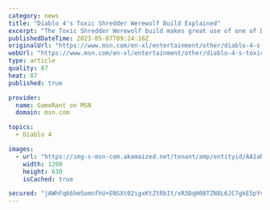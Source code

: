 ```yaml
---
category: news
title: "Diablo 4's Toxic Shredder Werewolf Build Explained"
excerpt: "The Toxic Shredder Werewolf build makes great use of one of Diablo 4's underutilized classes through focusing on one particular damage type."
publishedDateTime: 2023-05-07T09:24:16Z
originalUrl: "https://www.msn.com/en-xl/entertainment/other/diablo-4-s-toxic-shredder-werewolf-build-explained/ar-AA1aRE5D"
webUrl: "https://www.msn.com/en-xl/entertainment/other/diablo-4-s-toxic-shredder-werewolf-build-explained/ar-AA1aRE5D"
type: article
quality: 87
heat: 87
published: true

provider:
  name: GameRant on MSN
  domain: msn.com

topics:
  - Diablo 4

images:
  - url: "https://img-s-msn-com.akamaized.net/tenant/amp/entityid/AA1aRGFk.img?h=630&w=1200&m=6&q=60&o=t&l=f&f=jpg"
    width: 1200
    height: 630
    isCached: true

secured: "jAWhFq66hmSomnfhU+ENSXt02igxKtZtRbIt/xR3DqH08TZN8L6JC7gkE5pYv7tMsgbhsxEI6bnFVJSXeDCZYxm1ldnmKnJrwKQ6YZoDgJTUqxxpC9PoH5otCoDDXisVxVnClXEukjg4c+Ssiq9GTvk1IPkV+4uk7RJpLwww95zFkNtYXmDwOkXuNeFiDeFcLWiTD/UVMj0DLhsrKqiz2ge79Z1Hc05bXYLfmAopbxUFbpFnJt9V/xW3Xt4hRsKpmWD5fx7oXHrnF2/Fz2E+GVULz1LcvbaZD7mUzqbkyqcRZN9h6gx5C9s9XKgImLMHb1A4TQ2WW+L/uuHrs21bJtg73+0brLz5BrKNxXNFmKc=;D9YcnWwtshekvzCaoZe+zg=="
---
```


